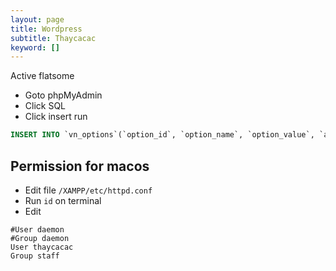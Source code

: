 ```yaml
---
layout: page
title: Wordpress
subtitle: Thaycacac
keyword: []
---
```


Active flatsome
- Goto phpMyAdmin
- Click SQL
- Click insert run

```sql
INSERT INTO `vn_options`(`option_id`, `option_name`, `option_value`, `autoload`) VALUES (NULL, 'flatsome_wup_purchase_code', '8f93cd51-5246-4505-9228-9a4137e6ec00 ', 'yes')
```

## Permission for macos

- Edit file `/XAMPP/etc/httpd.conf`
- Run `id` on terminal
- Edit

```ssh
#User daemon
#Group daemon
User thaycacac
Group staff
```
